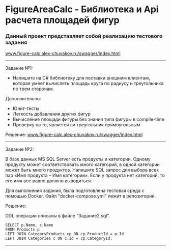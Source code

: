 # FigureAreaCalc - Библиотека и Api расчета площадей фигур

### Данный проект представляет собой реализацию тестового задания

www.figure-calc.alex-chuvakov.ru/swagger/index.html

___

Задание №1:

* Напишите на C# библиотеку для поставки внешним клиентам, которая умеет вычислять площадь круга по радиусу и треугольника по трем сторонам. 

Дополнительно:

* Юнит-тесты
* Легкость добавления других фигур
* Вычисление площади фигуры без знания типа фигуры в compile-time
* Проверку на то, является ли треугольник прямоугольным

Решение: www.figure-calc.alex-chuvakov.ru/swagger/index.html

___

Задание №2:

В базе данных MS SQL Server есть продукты и категории. Одному продукту может соответствовать много категорий, в одной категории может быть много продуктов. Напишите SQL запрос для выбора всех пар «Имя продукта – Имя категории». Если у продукта нет категорий, то его имя все равно должно выводиться.

Для выполнения задания, была подготовлена тестовая среда с помощью Docker.
Файл "docker-compose.yml" лежит в репозитории.

Решение:

DDL операции описаны в файле "Задание2.sql".
```
SELECT p.Name, c.Name 
FROM Products p 
LEFT JOIN CategoryProducts cp ON cp.ProductId = p.Id 
LEFT JOIN Categories c ON c.Id = cp.CategoryId;
```
___
